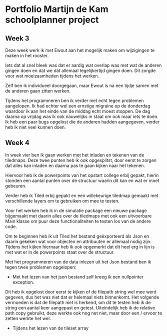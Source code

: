# Portfolio Martijn de Kam schoolplanner project
## Week 3
Deze week werk ik met Ewout aan het mogelijk maken om wijzigingen te maken in het rooster.

Iets dat al snel bleek was dat er aardig wat overlap was met wat de anderen gingen doen en dat we dat allemaal tegelijkertijd gingen doen.
Dit zorgde voor wat moeizaamheden tijdens het werken.

Zelf ben ik individueel doorgegaan, maar Ewout is na een tijdje samen met de anderen gaan zitten werken.

Tijdens het programmeren ben ik verder niet echt tegen problemen aangelopen.
Ik had echter wel een ernstige migraine op de donderdag waardoor ik aan het einde van de middag echt moest stoppen.
De dag daarna op vrijdag was ik ook nauwelijks in staat om ook maar iets te doen.
Ik heb een paar bugs opgelost die de anderen hadden aangegeven, verder heb ik niet veel kunnen doen.

## Week 4
In week vier ben ik gaan werken met het inladen en tekenen van de tiledmaps. Deze twee punten heb ik ook opgesplitst, door eerst te zorgen dat alles kan inladen en daarna pas te gaan kijken naar het tekenen.

Hiervoor heb ik de powerpoints van het opstart college erbij gepakt, hierin stonden een aantal punten over de structuur waarin dit kan en wat er moet gebeuren.

Verder heb ik Tiled erbij gepakt en een willekeurige tiledmap gemaakt met verschillende layers om te gebruiken om mee te testen.

Voor het werken heb ik in de simulatie package een nieuwe package bijgemaakt met daarin alles over de tiledmaps met ook een uitvoerbare Main klasse om puur deze functionaliteiten te testen los van de andere code.

Om te beginnen heb ik uit Tiled het bestand geëxporteerd als Json en daarin gekeken wat voor objecten en attribuuten er allemaal nodig zijn. Tijdens het kijken hiernaar heb ik ook opgemerkt dat dit heel erg in lijn is met wat er in de powerpoints staat over de structuur.

Met het programmeren van de data inlezen uit het Json bestand ben ik tegen twee problemen opgelopen:

- Met het lezen van het json bestand zelf kreeg ik een nullpointer exception.

Dit heb ik opgelost door eerst te kijken of de filepath string wel mee werd gegeven, dus het was niet dat er helemaal niets binnenkomt. 
Het volgende vermoeden is dat de filepath niet is herkend, om dit te testen heb ik de string een aantal keer aangepast en getest. 
Uiteindelijk heb ik de relative path copy gebruikt, deze werkte ook nog net niet, maar door een / ervoor te zetten werkte het wel.

- Tijdens het lezen van de tileset array